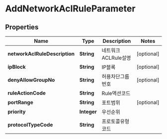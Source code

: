 
# AddNetworkAclRuleParameter

## Properties
Name | Type | Description | Notes
------------ | ------------- | ------------- | -------------
**networkAclRuleDescription** | **String** | 네트워크ACLRule설명 |  [optional]
**ipBlock** | **String** | IP블록 |  [optional]
**denyAllowGroupNo** | **String** | 허용차단그룹번호 |  [optional]
**ruleActionCode** | **String** | Rule액션코드 | 
**portRange** | **String** | 포트범위 |  [optional]
**priority** | **Integer** | 우선순위 | 
**protocolTypeCode** | **String** | 프로토콜유형코드 | 



